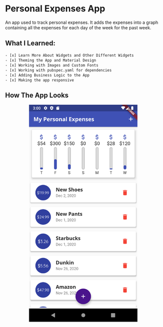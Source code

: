 # Personal Expenses App

An app used to track personal expenses. It adds the expenses into a graph containing all the expenses for each day of the week for the past week.

## What I Learned:
	- [x] Learn More About Widgets and Other Different Widgets
	- [x] Theming the App and Material Design
	- [x] Working with Images and Custom Fonts
	- [x] Working with pubspec.yaml for dependencies
	- [x] Adding Business Logic to the App
	- [x] Making the app responsive

## How The App Looks
<p align="center">
  <img src="https://github.com/bolagadalla/Personal_Expenses_App/blob/main/assets/images/Screenshot_1606896010.png?raw=true" width="350" title="App Screenshot">
</p>
